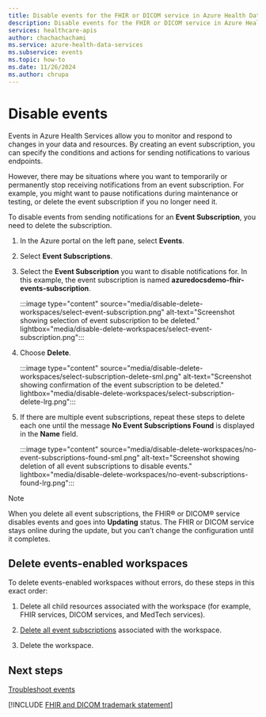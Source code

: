 ```yaml
---
title: Disable events for the FHIR or DICOM service in Azure Health Data Services
description: Disable events for the FHIR or DICOM service in Azure Health Services by deleting an event subscription. Learn why and how to stop sending notifications from your data and resources.
services: healthcare-apis
author: chachachachami
ms.service: azure-health-data-services
ms.subservice: events
ms.topic: how-to
ms.date: 11/26/2024
ms.author: chrupa
---
```


# Disable events

Events in Azure Health Services allow you to monitor and respond to changes in your data and resources. By creating an event subscription, you can specify the conditions and actions for sending notifications to various endpoints.

However, there may be situations where you want to temporarily or permanently stop receiving notifications from an event subscription. For example, you might want to pause notifications during maintenance or testing, or delete the event subscription if you no longer need it. 

To disable events from sending notifications for an **Event Subscription**, you need to delete the subscription.

1. In the Azure portal on the left pane, select **Events**. 

1. Select **Event Subscriptions**. 

1. Select the **Event Subscription** you want to disable notifications for. In this example, the event subscription is named **azuredocsdemo-fhir-events-subscription**.

   :::image type="content" source="media/disable-delete-workspaces/select-event-subscription.png" alt-text="Screenshot showing selection of event subscription to be deleted." lightbox="media/disable-delete-workspaces/select-event-subscription.png":::

1. Choose **Delete**.

   :::image type="content" source="media/disable-delete-workspaces/select-subscription-delete-sml.png" alt-text="Screenshot showing confirmation of the event subscription to be deleted." lightbox="media/disable-delete-workspaces/select-subscription-delete-lrg.png":::

1. If there are multiple event subscriptions, repeat these steps to delete each one until the message **No Event Subscriptions Found** is displayed in the **Name** field.

   :::image type="content" source="media/disable-delete-workspaces/no-event-subscriptions-found-sml.png" alt-text="Screenshot showing deletion of all event subscriptions to disable events." lightbox="media/disable-delete-workspaces/no-event-subscriptions-found-lrg.png":::

> [!NOTE] 
> When you delete all event subscriptions, the FHIR&reg; or DICOM&reg; service disables events and goes into **Updating** status. The FHIR or DICOM service stays online during the update, but you can’t change the configuration until it completes.

## Delete events-enabled workspaces

To delete events-enabled workspaces without errors, do these steps in this exact order:

1. Delete all child resources associated with the workspace (for example, FHIR services, DICOM services, and MedTech services).

1. [Delete all event subscriptions](#disable-events) associated with the workspace.

1. Delete the workspace.

## Next steps

[Troubleshoot events](events-troubleshooting-guide.md)

[!INCLUDE [FHIR and DICOM trademark statement](../includes/healthcare-apis-fhir-dicom-trademark.md)]
